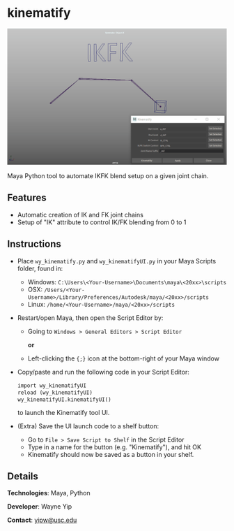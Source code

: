 # kinematify
![Kinematify_img1](https://raw.githubusercontent.com/wayneyip/kinematify/master/kinematify.gif)

Maya Python tool to automate IKFK blend setup on a given joint chain.

## Features
- Automatic creation of IK and FK joint chains
- Setup of "IK" attribute to control IK/FK blending from 0 to 1

## Instructions

- Place `wy_kinematify.py` and `wy_kinematifyUI.py` in your Maya Scripts folder, found in:
    - Windows: `C:\Users\<Your-Username>\Documents\maya\<20xx>\scripts`
    - OSX: `/Users/<Your-Username>/Library/Preferences/Autodesk/maya/<20xx>/scripts`
    - Linux: `/home/<Your-Username>/maya/<20xx>/scripts`
- Restart/open Maya, then open the Script Editor by:
	- Going to `Windows > General Editors > Script Editor`

		**or**
	- Left-clicking the `{;}` icon at the bottom-right of your Maya window
- Copy/paste and run the following code in your Script Editor:

	```
	import wy_kinematifyUI
	reload (wy_kinematifyUI)
	wy_kinematifyUI.kinematifyUI()
	```
	to launch the Kinematify tool UI.

- (Extra) Save the UI launch code to a shelf button:
	- Go to `File > Save Script to Shelf` in the Script Editor
	- Type in a name for the button (e.g. "Kinematify"), and hit OK
	- Kinematify should now be saved as a button in your shelf.

## Details

**Technologies**: Maya, Python

**Developer**: Wayne Yip

**Contact**: yipw@usc.edu

